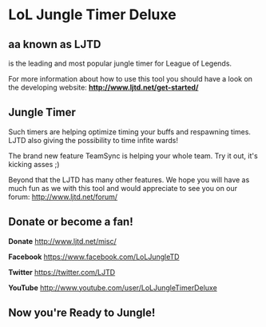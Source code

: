 LoL Jungle Timer Deluxe
=======================
aa known as LJTD
----------------
is the leading and most popular jungle timer for League of Legends.

For more information about how to use this tool you should have a look on the developing website:
**http://www.ljtd.net/get-started/**

Jungle Timer
------------
Such timers are helping optimize timing your buffs and respawning times. LJTD also giving the possibility to time infite wards!

The brand new feature TeamSync is helping your whole team. Try it out, it's kicking asses ;)

Beyond that the LJTD has many other features. We hope you will have as much fun as we with this tool and would appreciate to see you on our forum: http://www.ljtd.net/forum/

Donate or become a fan!
-----------------------
**Donate** http://www.ljtd.net/misc/

**Facebook** https://www.facebook.com/LoLJungleTD

**Twitter** https://twitter.com/LJTD

**YouTube** http://www.youtube.com/user/LoLJungleTimerDeluxe

Now you're **Ready to Jungle!**
-------------------------------